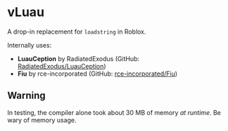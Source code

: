 # vLuau

A drop-in replacement for `loadstring` in Roblox.

Internally uses:
- **LuauCeption** by RadiatedExodus (GitHub: [RadiatedExodus/LuauCeption](https://github.com/RadiatedExodus/LuauCeption))
- **Fiu** by rce-incorporated (GitHub: [rce-incorporated/Fiu](https://github.com/rce-incorporated/Fiu))

## Warning
In testing, the compiler alone took about 30 MB of memory
*at runtime*. Be wary of memory usage.